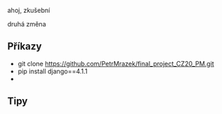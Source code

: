 ahoj, zkušební

druhá změna

## Příkazy

- git clone https://github.com/PetrMrazek/final_project_CZ20_PM.git
- pip install django==4.1.1
- 
## Tipy
